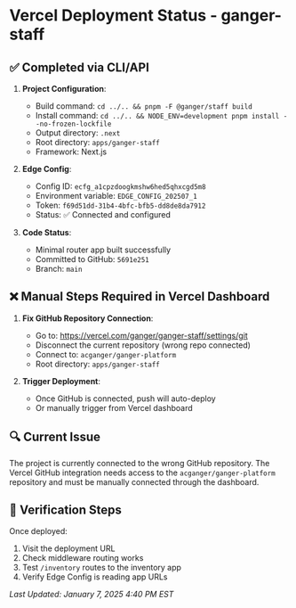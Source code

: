 # Vercel Deployment Status - ganger-staff

## ✅ Completed via CLI/API

1. **Project Configuration**:
   - Build command: `cd ../.. && pnpm -F @ganger/staff build`
   - Install command: `cd ../.. && NODE_ENV=development pnpm install --no-frozen-lockfile`
   - Output directory: `.next`
   - Root directory: `apps/ganger-staff`
   - Framework: Next.js

2. **Edge Config**:
   - Config ID: `ecfg_a1cpzdoogkmshw6hed5qhxcgd5m8`
   - Environment variable: `EDGE_CONFIG_202507_1`
   - Token: `f69d51dd-31b4-4bfc-bfb5-dd8de8da7912`
   - Status: ✅ Connected and configured

3. **Code Status**:
   - Minimal router app built successfully
   - Committed to GitHub: `5691e251`
   - Branch: `main`

## ❌ Manual Steps Required in Vercel Dashboard

1. **Fix GitHub Repository Connection**:
   - Go to: https://vercel.com/ganger/ganger-staff/settings/git
   - Disconnect the current repository (wrong repo connected)
   - Connect to: `acganger/ganger-platform`
   - Root directory: `apps/ganger-staff`

2. **Trigger Deployment**:
   - Once GitHub is connected, push will auto-deploy
   - Or manually trigger from Vercel dashboard

## 🔍 Current Issue

The project is currently connected to the wrong GitHub repository. The Vercel GitHub integration needs access to the `acganger/ganger-platform` repository and must be manually connected through the dashboard.

## 📝 Verification Steps

Once deployed:
1. Visit the deployment URL
2. Check middleware routing works
3. Test `/inventory` routes to the inventory app
4. Verify Edge Config is reading app URLs

*Last Updated: January 7, 2025 4:40 PM EST*